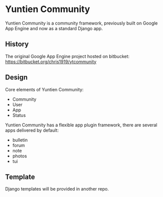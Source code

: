 Yuntien Community
=================

Yuntien Community is a community framework, previously built on Google App Engine and now as a standard Django app.

History
-------

The original Google App Engine project hosted on bitbucket: https://bitbucket.org/chris1919/ytcommunity

Design
------

Core elements of Yuntien Community:
* Community
* User
* App
* Status

Yuntien Community has a flexible app plugin framework, there are several apps delivered by default:
* bulletin
* forum
* note
* photos
* tui

Template
--------

Django templates will be provided in another repo.
